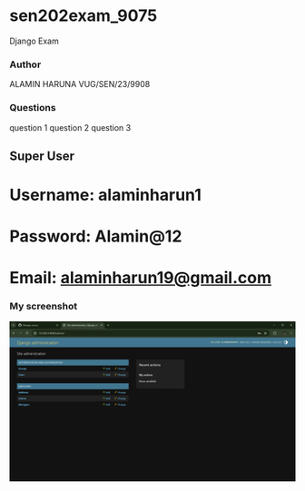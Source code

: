 # sen202exam_9075

Django Exam

### Author

ALAMIN HARUNA
VUG/SEN/23/9908

### Questions

question 1
question 2
question 3

## Super User

# Username: alaminharun1

# Password: Alamin@12

# Email: alaminharun19@gmail.com

### My screenshot
![The django admin screenshot](My-django-admin.png)